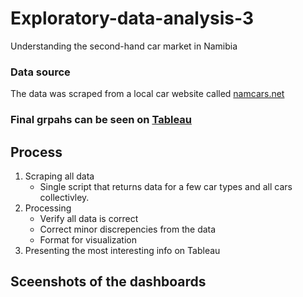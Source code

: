 # Exploratory-data-analysis-3
Understanding the second-hand car market in Namibia
  
### Data source 
The data was scraped from a local car website called [namcars.net](namcars.net)  
  
### Final grpahs can be seen on [Tableau](https://public.tableau.com/app/profile/janko.bauer/viz/Second-handmarket_17302084534200/Financialdetails)  
  
## Process
1. Scraping all data
    - Single script that returns data for a few car types and all cars collectivley. 
3. Processing
    - Verify all data is correct
    - Correct minor discrepencies from the data
    - Format for visualization
3. Presenting the most interesting info on Tableau  

## Sceenshots of the dashboards
